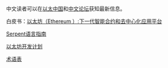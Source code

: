 中文读者可以在[以太中国](www.ethchina.org)和[中文论坛](www.1tf.org)获知最新信息。

白皮书：[以太坊（Ethereum ）:下一代智能合约和去中心化应用平台](https://github.com/ethereum/wiki/wiki/White-Paper-%5BChinese%5D)

[Serpent语言指南](https://github.com/ethereum/wiki/wiki/%5B%E4%B8%AD%E6%96%87%5D-Serpent%E6%8C%87%E5%8D%97)

[以太坊开发计划](https://github.com/ethereum/wiki/wiki/%E4%BB%A5%E5%A4%AA%E5%9D%8A%E5%BC%80%E5%8F%91%E8%AE%A1%E5%88%92)

[术语表](https://github.com/ethereum/wiki/wiki/%E6%9C%AF%E8%AF%AD%E8%A1%A8)